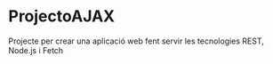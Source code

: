 # ProjectoAJAX
Projecte per crear una aplicació web fent servir les tecnologies REST, Node.js i Fetch
